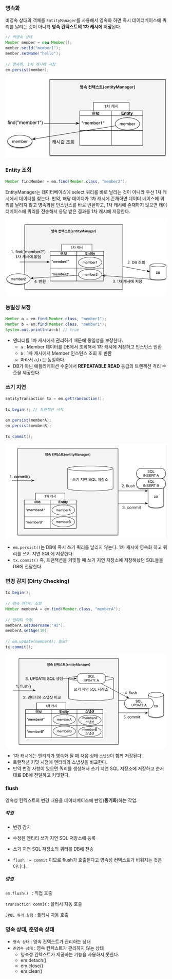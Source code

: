 ### 영속화

비영속 상태의 객체를 `EntityManager`를 사용해서 영속화 하면 즉시 데이터베이스에 쿼리를 날리는 것이 아니라 **영속 컨텍스트의 1차 캐시에 저장**된다.

```java
// 비영속 상태
Member member = new Member();
member.setId("member1");
member.setName("hello");

// 영속화, 1차 캐시에 저장
em.persist(member);
```

![image-20240605233830075](../images/image-20240605233830075.png)




### Entity 조회

```java
Member findMember = em.find(Member.class, "member2");
```

EntityManager는 데이터베이스에 select 쿼리를 바로 날리는 것이 아니라 우선 1차 캐시에서 데이터를 찾는다. 만약, 해당 데이터가 1차 캐시에 존재하면 데이터 베이스에 쿼리를 날리지 않고 영속화된 인스턴스를 바로 반환하고, 1차 캐시에 존재하지 않으면 데이터베이스에 쿼리를 전송해서 응답 받은 결과를 1차 캐시에 저장한다.

<img src="../images/image-20240605234611101.png" alt="image-20240605234611101" style="zoom:80%;" />

### 동일성 보장

```java
Member a = em.find(Member.class, "member1");
Member b = em.find(Member.class, "member1");
System.out.println(a==b) // true
```

- 엔티티를 1차 캐시에서 관리하기 때문에 동일성을 보장한다.
  - `a` : Member 데이터를 DB에서 조회해서 1차 캐시에 저장하고 인스턴스 반환
  - `b` : 1차 캐시에서 Member 인스턴스 조회 후 반환
  - 따라서 a,b 는 동일하다.
- DB가 아닌 애플리케이션 수준에서 **REPEATABLE READ** 등급의 트랜잭션 격리 수준을 제공한다.



### 쓰기 지연

```java
EntityTransaction tx = em.getTransaction();

tx.begin(); // 트랜잭션 시작

em.persist(memberA);
em.persist(memberB);

tx.commit();
```

<img src="../images/image-20240605235544145.png" alt="image-20240605235544145" style="zoom:80%;" />

- `em.persist()`는 DB에 즉시 쓰기 쿼리를 날리지 않는다. 1차 캐시에 영속화 하고 쿼리를 쓰기 지연 SQL에 저장한다.
- `tx.commit()` 즉, 트랜잭션을 커밋할 때 쓰기 지연 저장소에 저장해놨던 SQL들을 DB에 전달한다.



### 변경 감지 (Dirty Checking)

```java
tx.begin();

// 영속 엔티티 조회
Member memberA = em.find(Member.class, "memberA");

// 엔티티 수정
memberA.setUsername("HI");
memberA.setAge(10);

// em.update(memberA); 필요?
tx.commit();
```

<img src="../images/image-20240606001926348.png" alt="image-20240606001926348" style="zoom:80%;" />

- 1차 캐시에는 엔티티가 영속화 될 때 처음 상태 `스냅샷`이 함께 저장된다.
- 트랜잭션 커밋 시점에 엔티티와 스냅샷을 비교한다.
- 만약 변경 사항이 있으면 쿼리를 생성해서 쓰기 지연 SQL 저장소에 저장하고 순서대로 DB에 전달하고 커밋한다.



### flush

영속성 컨텍스트의 변경 내용을 데이터베이스에 반영(**동기화**)하는 작업.

##### 작업

- 변경 감지
- 수정된 엔티티 쓰기 지연 SQL 저장소에 등록

- 쓰기 지연 SQL 저장소의 쿼리를 DB에 전송
- `flush != commit` 이므로 flush가 호출된다고 영속성 컨텍스트가 비워지는 것은 아니다.



##### 방법

`em.flush() ` : 직접 호출

`transaction commit` : 플러시 자동 호출

`JPQL 쿼리 실행` : 플러시 자동 호출



### 영속 상태, 준영속 상태

- `영속 상태` : 영속 컨텍스트가 관리하는 상태
- `준영속 상태` : 영속 컨텍스트가 관리하지 않는 상태
  - 영속성 컨텍스트가 제공하는 기능을 사용하지 못한다.
  - em.detach()
  - em.close()
  - em.clear()